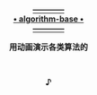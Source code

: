   <p align="center"><a href="https://github.com/chefyuan/algorithm-base">
                                                               <b>————<br>• algorithm-base •<br>————</b>
  </a></p>
  <p align="center">                                                  <b>用动画演示各类算法的</b></p>
  <br><p align="center"><b>♪</b></p><br>
